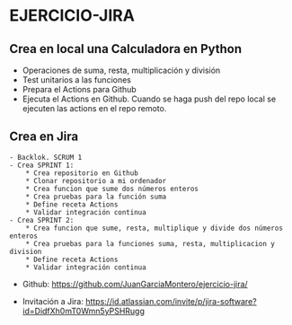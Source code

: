 # EJERCICIO-JIRA

## Crea en local una Calculadora en Python
 *  Operaciones de suma, resta, multiplicación y división
 *  Test unitarios a las funciones
 * Prepara el Actions para Github
 * Ejecuta el Actions en Github. Cuando se haga push del repo local se ejecuten las actions en el repo remoto.

## Crea en Jira
    - Backlok. SCRUM 1
    - Crea SPRINT 1: 
        * Crea repositorio en Github
        * Clonar repositorio a mi ordenador
        * Crea funcion que sume dos números enteros
        * Crea pruebas para la función suma
        * Define receta Actions
        * Validar integración continua
    - Crea SPRINT 2:
        * Crea funcion que sume, resta, multiplique y divide dos números enteros
        * Crea pruebas para la funciones suma, resta, multiplicacion y division
        * Define receta Actions
        * Validar integración continua 

 * Github: https://github.com/JuanGarciaMontero/ejercicio-jira/

 * Invitación a Jira: https://id.atlassian.com/invite/p/jira-software?id=DidfXh0mT0Wmn5yPSHRugg